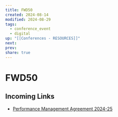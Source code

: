 ```yaml
---
title: FWD50
created: 2024-08-14
modified: 2024-08-29
tags:
  - conference_event
  - digital
up: "[[Conferences - RESOURCES]]"
next: 
prev: 
share: true
---
```

# FWD50
## Incoming Links
- [Performance Management Agreement 2024-25](../Performance%20Management%20Agreement%202024-25.md)


